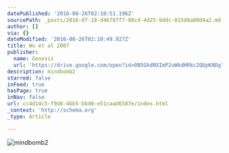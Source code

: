 ```yaml
---
datePublished: '2016-08-26T02:10:51.196Z'
sourcePath: _posts/2016-07-18-d46787f7-88cd-4d25-9ddc-015d8a00d4a2.md
author: []
via: {}
dateModified: '2016-08-26T02:10:49.927Z'
title: Wu et al 2007
publisher:
  name: Genesis
  url: 'https://drive.google.com/open?id=0B5GkdNXImP2uWkdHRkc2QUpKNDg'
description: mindbomb2
starred: false
inFeed: true
hasPage: true
inNav: false
url: cc4d14c5-f9d8-4bb5-bbd0-e51caad6587e/index.html
_context: 'http://schema.org'
_type: Article

---
```

![mindbomb2](https://the-grid-user-content.s3-us-west-2.amazonaws.com/e82e87d0-2e40-4247-b3ad-fdc5b72b100d.jpg)